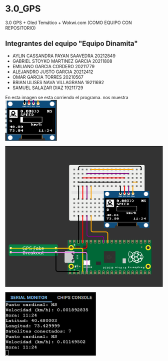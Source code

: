 # 3.0_GPS
3.0 GPS + Oled Temático + Wokwi.com (COMO EQUIPO CON REPOSITORIO)
## Integrantes del equipo "Equipo Dinamita"
* AYLIN CASSANDRA PAYAN SAAVEDRA 20212849
* GABRIEL STOYKO MARTINEZ GARCIA 20211808
* EMILIANO GARCIA CORDERO 20211779
* ALEJANDRO JUSTO GARCIA 20212412
* OMAR GARCIA TORRES 20210567
* BRIAN ULISES NAVA VILLAGRANA 19211692
* SAMUEL SALAZAR DIAZ 19211729

En esta imagen se esta corriendo el programa. nos muestra 
![](imaganes/oled.png)

![](imaganes/raspber.png)

![](imaganes/serial.png)
